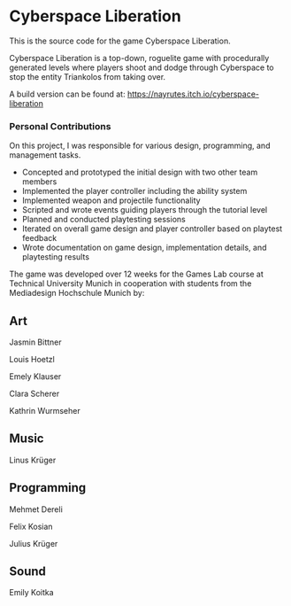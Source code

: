 # Cyberspace Liberation

This is the source code for the game Cyberspace Liberation.

Cyberspace Liberation is a top-down, roguelite game with procedurally generated levels where players shoot and dodge through Cyberspace to stop the entity Triankolos from taking over.

A build version can be found at: https://nayrutes.itch.io/cyberspace-liberation

### Personal Contributions

On this project, I was responsible for various design, programming, and management tasks.

- Concepted and prototyped the initial design with two other team members
- Implemented the player controller including the ability system 
- Implemented weapon and projectile functionality
- Scripted and wrote events guiding players through the tutorial level
- Planned and conducted playtesting sessions
- Iterated on overall game design and player controller based on playtest feedback 
- Wrote documentation on game design, implementation details, and playtesting results

The game was developed over 12 weeks for the Games Lab course at Technical University Munich in cooperation with students from the Mediadesign Hochschule Munich by:

## Art

Jasmin Bittner

Louis Hoetzl

Emely Klauser

Clara Scherer

Kathrin Wurmseher

## Music

Linus Krüger

## Programming

Mehmet Dereli

Felix Kosian

Julius Krüger

## Sound

Emily Koitka
